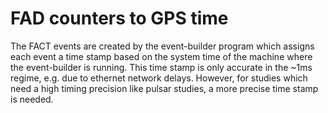 # FAD counters to GPS time

The FACT events are created by the event-builder program which assigns each event a time stamp based on the system time of the machine where the event-builder is running. This time stamp is only accurate in the ~1ms regime, e.g. due to ethernet network delays. However, for studies which need a high timing precision like pulsar studies, a more precise time stamp is needed.  
